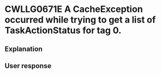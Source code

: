 # CWLLG0671E A CacheException occurred while trying to get a list of TaskActionStatus for tag 0.

## Explanation

## User response